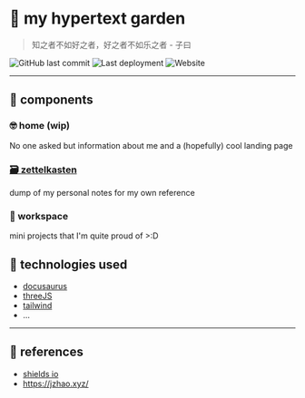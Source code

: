 # 🌲 my hypertext garden

> 知之者不如好之者，好之者不如乐之者 - 子曰

![GitHub last commit](https://img.shields.io/github/last-commit/chanjunren/chanjunren.github.io)
![Last deployment](https://img.shields.io/github/actions/workflow/status/chanjunren/chanjunren.github.io/deploy.yml)
![Website](https://img.shields.io/website?url=https%3A%2F%2Fchanjunren.github.io)

---

## 🍵 components

### 🤓 home (wip)

No one asked but information about me and a (hopefully) cool landing page

### [🗃️ zettelkasten](https://www.youtube.com/watch?v=E6ySG7xYgjY&t)

dump of my personal notes for my own reference

### 🎨 workspace

mini projects that I'm quite proud of >:D

## 🚀 technologies used

- [docusaurus](https://docusaurus.io/)
- [threeJS](https://threejs.org/)
- [tailwind](https://tailwindcss.com/)
- ...

---

## 🔖 references

- [shields io](https://github.com/badges/shields)
- https://jzhao.xyz/
